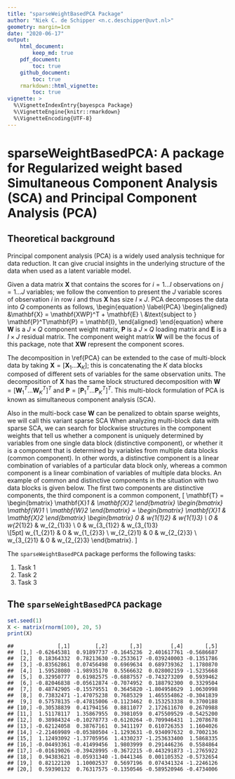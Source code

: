 ```yaml
---
title: "sparseWeightBasedPCA Package"
author: "Niek C. de Schipper <n.c.deschipper@uvt.nl>"
geometry: margin=1cm
date: "2020-06-17"
output:
    html_document:
        keep_md: true
    pdf_document:
        toc: true
    github_document:
        toc: true
    rmarkdown::html_vignette:
        toc: true
vignette: >
  %\VignetteIndexEntry{bayespca Package}
  %\VignetteEngine{knitr::rmarkdown}
  %\VignetteEncoding{UTF-8}
---
```


# sparseWeightBasedPCA: A package for Regularized weight based Simultaneous Component Analysis (SCA) and Principal Component Analysis (PCA)

## Theoretical background
Principal component analysis (PCA) is a widely used analysis technique for data reduction. It can give crucial insights in the underlying structure of the data when used as a latent variable model.

Given a data matrix $\mathbf{X}$ that contains the scores for $i = 1...I$ observations on $j = 1...J$ variables; we follow the convention to present the $J$ variable scores of observation $i$ in row $i$ and thus $\mathbf{X}$ has size $I \times J$. PCA decomposes the data into $Q$ components as follows,
\begin{equation}
    \label{PCA}
    \begin{aligned}
        &\mathbf{X} = \mathbf{XWP}^T + \mathbf{E} \\
        &\text{subject to } \mathbf{P}^T\mathbf{P} = \mathbf{I},
      \end{aligned}
\end{equation}
where $\mathbf{W}$ is a $J \times Q$ component weight matrix, $\mathbf{P}$ is a $J \times Q$ loading matrix and $\mathbf{E}$ is a $I \times J$ residual matrix. The component weight matrix $\mathbf{W}$ will be the focus of this package, note that $\mathbf{XW}$ represent the component scores. 

The decomposition in \ref{PCA}  can be extended to the case of multi-block data by taking $\mathbf{X} = [\mathbf{X}_{1} \hdots \mathbf{X}_{K}]$; this is concatenating the $K$ data blocks composed of different sets of variables for the same observation units. The decomposition of $\mathbf{X}$ has the same block structured decomposition with $\mathbf{W} = [\mathbf{W}^{T}_{1} \hdots \mathbf{W}^{T}_{K}]^{T}$ and  $\mathbf{P} = [\mathbf{P}^{T}_{1} \hdots \mathbf{P}^{T}_{K}]^{T}$. This multi-block formulation of PCA is known as simultaneous component analysis (SCA).

Also in the multi-bock case $\mathbf{W}$ can be penalized to obtain sparse weights, we will call this variant sparse SCA When analyzing multi-block data with sparse SCA, we can search for blockwise structures in the component weights that tell us whether a component is uniquely determined by variables from one single data block (distinctive component), or whether it is a component that is determined by variables from multiple data blocks (common component). In other words, a distinctive component is a linear combination of variables of a particular data block only, whereas a common component is a linear combination of variables of multiple data blocks. An example of common and distinctive components in the situation with two data blocks is given below. The first two components are distinctive components, the third component is a common component, 
\[ \mathbf{T}
    =
    \begin{bmatrix}
        \mathbf{X}_1 & \mathbf{X}_2
    \end{bmatrix}
    \begin{bmatrix}
        \mathbf{W}_1 \\
        \mathbf{W}_2
    \end{bmatrix}
    =
    \begin{bmatrix}
        \mathbf{X}_1 & \mathbf{X}_2
    \end{bmatrix}
\begin{bmatrix}
    0 & w_{1_{1}2} & w_{1_{1}3}   \\
    0 & w_{2_{1}2} & w_{2_{1}3}   \\
    0 & w_{3_{1}2} & w_{3_{1}3}  
    \\[5pt]
    w_{1_{2}1} & 0 & w_{1_{2}3} \\
    w_{2_{2}1} & 0 & w_{2_{2}3} \\
    w_{3_{2}1} & 0 & w_{2_{2}3} 
\end{bmatrix}. \]

The `sparseWeightBasedPCA` package performs the following tasks:

1. Task 1
2. Task 2
3. Task 3

## The `sparseWeightBasedPCA` package


```r
set.seed(1)
X <- matrix(rnorm(100), 20, 5)
print(X)
```

```
##              [,1]        [,2]       [,3]         [,4]       [,5]
##  [1,] -0.62645381  0.91897737 -0.1645236  2.401617761 -0.5686687
##  [2,]  0.18364332  0.78213630 -0.2533617 -0.039240003 -0.1351786
##  [3,] -0.83562861  0.07456498  0.6969634  0.689739362  1.1780870
##  [4,]  1.59528080 -1.98935170  0.5566632  0.028002159 -1.5235668
##  [5,]  0.32950777  0.61982575 -0.6887557 -0.743273209  0.5939462
##  [6,] -0.82046838 -0.05612874 -0.7074952  0.188792300  0.3329504
##  [7,]  0.48742905 -0.15579551  0.3645820 -1.804958629  1.0630998
##  [8,]  0.73832471 -1.47075238  0.7685329  1.465554862 -0.3041839
##  [9,]  0.57578135 -0.47815006 -0.1123462  0.153253338  0.3700188
## [10,] -0.30538839  0.41794156  0.8811077  2.172611670  0.2670988
## [11,]  1.51178117  1.35867955  0.3981059  0.475509529 -0.5425200
## [12,]  0.38984324 -0.10278773 -0.6120264 -0.709946431  1.2078678
## [13,] -0.62124058  0.38767161  0.3411197  0.610726353  1.1604026
## [14,] -2.21469989 -0.05380504 -1.1293631 -0.934097632  0.7002136
## [15,]  1.12493092 -1.37705956  1.4330237 -1.253633400  1.5868335
## [16,] -0.04493361 -0.41499456  1.9803999  0.291446236  0.5584864
## [17,] -0.01619026 -0.39428995 -0.3672215 -0.443291873 -1.2765922
## [18,]  0.94383621 -0.05931340 -1.0441346  0.001105352 -0.5732654
## [19,]  0.82122120  1.10002537  0.5697196  0.074341324 -1.2246126
## [20,]  0.59390132  0.76317575 -0.1350546 -0.589520946 -0.4734006
```











